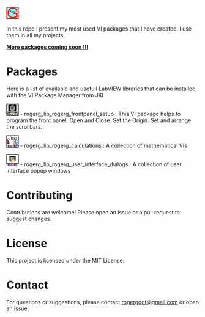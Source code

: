 ![RogerG LabVIEW Lib Collection](images/RogerG_Library_icon.png)

In this repo I present my most used VI packages that I have created. I use them in all my projects.

**<u>More packages coming soon !!!</u>**

# Packages
Here is a list of available and usefull LabVIEW libraries that can be installed with the VI Package Manager from JKI

![RogerG Frontpanel Setup VIs](images/RogerG_Frontpanel_Setup.png) - rogerg_lib_rogerg_frontpanel_setup   :     This VI package helps to program the front panel. Open and Close. Set the Origin. Set and arrange the scrollbars.

![RogerG Calculation VIs](images/RogerG_Calculations_icon.png) - rogerg_lib_rogerg_calculations	:		A collection of mathematical VIs

![RogerG UI dialog VIs](images/RogerG_UI_Dialogs.png) - rogerg_lib_rogerg_user_interface_dialogs		:	A collection of user interface popup windows


# Contributing
Contributions are welcome! Please open an issue or a pull request to suggest changes.

# License
This project is licensed under the MIT License.

# Contact
For questions or suggestions, please contact rogergdot@gmail.com or open an issue.
